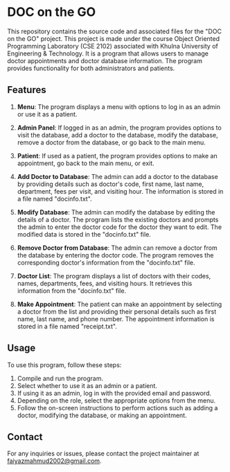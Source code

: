 # DOC on the GO

This repository contains the source code and associated files for the "DOC on the GO" project. This project is made under the course Object Oriented Programming Laboratory (CSE 2102) associated with Khulna University of Engineering & Technology. It is a program that allows users to manage doctor appointments and doctor database information. The program provides functionality for both administrators and patients.

## Features

1. **Menu**: The program displays a menu with options to log in as an admin or use it as a patient.

2. **Admin Panel**: If logged in as an admin, the program provides options to visit the database, add a doctor to the database, modify the database, remove a doctor from the database, or go back to the main menu.

3. **Patient**: If used as a patient, the program provides options to make an appointment, go back to the main menu, or exit.

4. **Add Doctor to Database**: The admin can add a doctor to the database by providing details such as doctor's code, first name, last name, department, fees per visit, and visiting hour. The information is stored in a file named "docinfo.txt".

5. **Modify Database**: The admin can modify the database by editing the details of a doctor. The program lists the existing doctors and prompts the admin to enter the doctor code for the doctor they want to edit. The modified data is stored in the "docinfo.txt" file.

6. **Remove Doctor from Database**: The admin can remove a doctor from the database by entering the doctor code. The program removes the corresponding doctor's information from the "docinfo.txt" file.

7. **Doctor List**: The program displays a list of doctors with their codes, names, departments, fees, and visiting hours. It retrieves this information from the "docinfo.txt" file.

8. **Make Appointment**: The patient can make an appointment by selecting a doctor from the list and providing their personal details such as first name, last name, and phone number. The appointment information is stored in a file named "receipt.txt".

## Usage

To use this program, follow these steps:

1. Compile and run the program.
2. Select whether to use it as an admin or a patient.
3. If using it as an admin, log in with the provided email and password.
4. Depending on the role, select the appropriate options from the menu.
5. Follow the on-screen instructions to perform actions such as adding a doctor, modifying the database, or making an appointment.

## Contact

For any inquiries or issues, please contact the project maintainer at [faiyazmahmud2002@gmail.com](mailto:faiyazmahmud2002@gmail.com).
